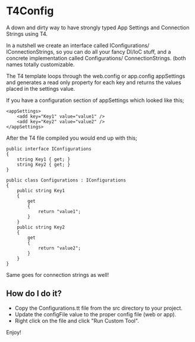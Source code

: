 # T4Config

A down and dirty way to have strongly typed App Settings and Connection Strings using T4.

In a nutshell we create an interface called IConfigurations/ IConnectionStrings, so you can do all your fancy DI/IoC stuff, and a concrete implementation called Configurations/ ConnectionStrings. (both names totally customizable.

The T4 template loops through the web.config or app.config appSettings and generates a read only property for each key and returns the values placed in the settings value.

If you have a configuration section of appSettings which looked like this;

    <appSettings>
    	<add key="Key1" value="value1" />
    	<add key="Key2" value="value2" />
	</appSettings>

After the T4 file compiled you would end up with this;

    public interface IConfigurations
    {
        string Key1 { get; }
        string Key2 { get; }
    }

    public class Configurations : IConfigurations
    {
        public string Key1
        {
            get
            {
                return "value1";
            }
        }
        public string Key2
        {
            get
            {
                return "value2";
            }
        }
    }

Same goes for connection strings as well!

## How do I do it?
- Copy the Configurations.tt file from the src directory to your project.
- Update the configFile value to the proper config file (web or app).
- Right click on the file and click "Run Custom Tool".


Enjoy!
